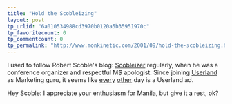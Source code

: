 ```yaml
---
title: "Hold the Scobleizing"
layout: post
tp_urlid: "6a010534988cd3970b0120a5b35951970c"
tp_favoritecount: 0
tp_commentcount: 0
tp_permalink: "http://www.monkinetic.com/2001/09/hold-the-scobleizing.html"
---
```

I used to follow Robert Scoble&#39;s blog: <a href="http://scobleizer.manilasites.com/">Scobleizer</a> regularly, when he was a conference organizer and respectful M$ apologist. Since joining <a href="http://www.userland.com/">Userland</a> as Marketing guru, it seems like <a href="http://scobleizer.manilasites.com/2001/09/25">every</a> <a href="http://scobleizer.manilasites.com/2001/09/27">other</a> day is a Userland ad.<p>

Hey Scoble: I appreciate your enthusiasm for Manila, but give it a rest, ok?</p>
